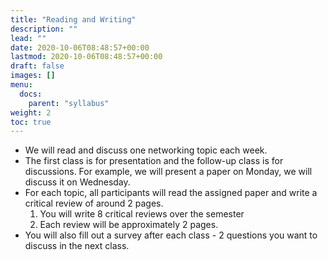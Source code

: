 ```yaml
---
title: "Reading and Writing"
description: ""
lead: ""
date: 2020-10-06T08:48:57+00:00
lastmod: 2020-10-06T08:48:57+00:00
draft: false
images: []
menu:
  docs:
    parent: "syllabus"
weight: 2
toc: true
---
```


* We will read and discuss one networking topic each week. 
* The first class is for presentation and the follow-up class is for discussions. For example, we will present a paper on Monday, we will discuss it on Wednesday.
* For each topic, all participants will read the assigned paper and write a critical review of around 2 pages.
  1. You will write 8 critical reviews over the semester
  2. Each review will be approximately 2 pages.
* You will also fill out a survey after each class - 2 questions you want to discuss in the next class.

  
  



